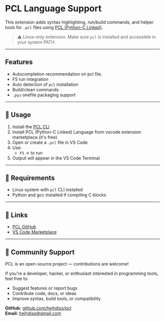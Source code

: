 # PCL Language Support

This extension adds syntax highlighting, run/build commands, and helper tools for `.pcl` files using [PCL (Python-C Linked)](https://github.com/hejhdiss/pcl).

> ⚠️ Linux-only extension. Make sure `pcl` is installed and accessible in your system PATH.

---

## Features
- Autocompletion recommendation on pcl file.
- F5 run integration
- Auto detection of `pcl` installation
- Build/clean commands
- `.pyz` onefile packaging support

---

## 🚀 Usage

1. Install the [PCL CLI](https://github.com/hejhdiss/pcl)
2. Install PCL (Python-C Linked) Language from vscode extension marketplace.(it's free)
3. Open or create a `.pcl` file in VS Code
3. Use:
   - `F5` → to run
4. Output will appear in the VS Code Terminal

---

## 🔧 Requirements

- Linux system with `pcl` CLI installed
- Python and gcc installed if compiling C blocks

---

## 🔗 Links

- [PCL GitHub](https://github.com/hejhdiss/pcl)
- [VS Code Marketplace](https://marketplace.visualstudio.com/items?itemName=hejhdiss.pcl-language)

---

## 🤝 Community Support

PCL is an open-source project — contributions are welcome!

If you're a developer, hacker, or enthusiast interested in programming tools, feel free to:
- Suggest features or report bugs
- Contribute code, docs, or ideas
- Improve syntax, build tools, or compatibility

**GitHub:** [github.com/hejhdiss/pcl](https://github.com/hejhdiss/pcl)  
**Email:** hejhdiss@gmail.com